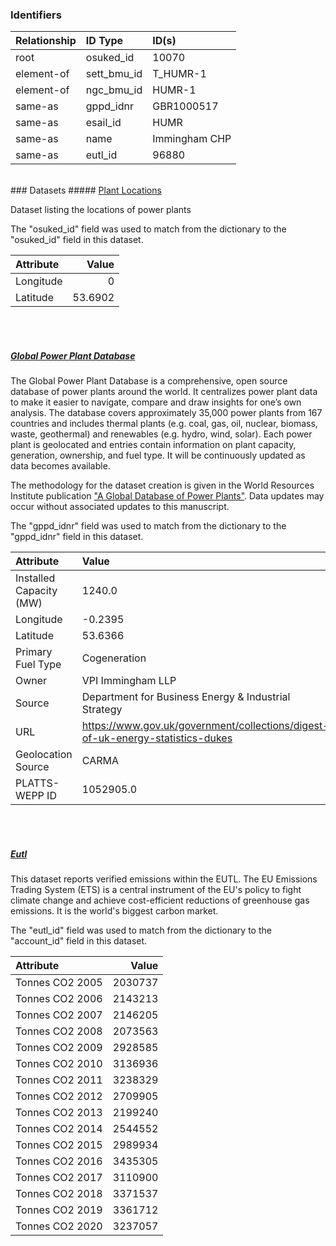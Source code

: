 ### Identifiers

| Relationship   | ID Type     | ID(s)         |
|:---------------|:------------|:--------------|
| root           | osuked_id   | 10070         |
| element-of     | sett_bmu_id | T_HUMR-1      |
| element-of     | ngc_bmu_id  | HUMR-1        |
| same-as        | gppd_idnr   | GBR1000517    |
| same-as        | esail_id    | HUMR          |
| same-as        | name        | Immingham CHP |
| same-as        | eutl_id     | 96880         |

<br>
### Datasets
##### <a href="https://raw.githubusercontent.com/OSUKED/Dictionary-Datasets/main/datasets/plant-locations/datapackage.json">Plant Locations</a>

Dataset listing the locations of power plants

The "osuked_id" field was used to match from the dictionary to the "osuked_id" field in this dataset.

| Attribute   |   Value |
|:------------|--------:|
| Longitude   |  0      |
| Latitude    | 53.6902 |

<br><br>
##### <a href="https://raw.githubusercontent.com/OSUKED/Dictionary-Datasets/main/datasets/global-power-plant-database/datapackage.json">Global Power Plant Database</a>

The Global Power Plant Database is a comprehensive, open source database of power plants around the world. It centralizes power plant data to make it easier to navigate, compare and draw insights for one’s own analysis. The database covers approximately 35,000 power plants from 167 countries and includes thermal plants (e.g. coal, gas, oil, nuclear, biomass, waste, geothermal) and renewables (e.g. hydro, wind, solar). Each power plant is geolocated and entries contain information on plant capacity, generation, ownership, and fuel type. It will be continuously updated as data becomes available. 

The methodology for the dataset creation is given in the World Resources Institute publication ["A Global Database of Power Plants"](https://www.wri.org/research/global-database-power-plants). Data updates may occur without associated updates to this manuscript.

The "gppd_idnr" field was used to match from the dictionary to the "gppd_idnr" field in this dataset.

| Attribute               | Value                                                                          |
|:------------------------|:-------------------------------------------------------------------------------|
| Installed Capacity (MW) | 1240.0                                                                         |
| Longitude               | -0.2395                                                                        |
| Latitude                | 53.6366                                                                        |
| Primary Fuel Type       | Cogeneration                                                                   |
| Owner                   | VPI Immingham LLP                                                              |
| Source                  | Department for Business Energy & Industrial Strategy                           |
| URL                     | https://www.gov.uk/government/collections/digest-of-uk-energy-statistics-dukes |
| Geolocation Source      | CARMA                                                                          |
| PLATTS-WEPP ID          | 1052905.0                                                                      |

<br><br>
##### <a href="https://raw.githubusercontent.com/OSUKED/Dictionary-Datasets/main/datasets/eutl/datapackage.json">Eutl</a>

This dataset reports verified emissions within the EUTL. The EU Emissions Trading System (ETS) is a central instrument of the EU's policy to fight climate change and achieve cost-efficient reductions of greenhouse gas emissions. It is the world's biggest carbon market.

The "eutl_id" field was used to match from the dictionary to the "account_id" field in this dataset.

| Attribute       |   Value |
|:----------------|--------:|
| Tonnes CO2 2005 | 2030737 |
| Tonnes CO2 2006 | 2143213 |
| Tonnes CO2 2007 | 2146205 |
| Tonnes CO2 2008 | 2073563 |
| Tonnes CO2 2009 | 2928585 |
| Tonnes CO2 2010 | 3136936 |
| Tonnes CO2 2011 | 3238329 |
| Tonnes CO2 2012 | 2709905 |
| Tonnes CO2 2013 | 2199240 |
| Tonnes CO2 2014 | 2544552 |
| Tonnes CO2 2015 | 2989934 |
| Tonnes CO2 2016 | 3435305 |
| Tonnes CO2 2017 | 3110900 |
| Tonnes CO2 2018 | 3371537 |
| Tonnes CO2 2019 | 3361712 |
| Tonnes CO2 2020 | 3237057 |
